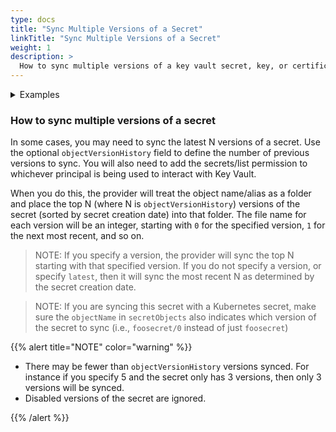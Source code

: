 ```yaml
---
type: docs
title: "Sync Multiple Versions of a Secret"
linkTitle: "Sync Multiple Versions of a Secret"
weight: 1
description: >
  How to sync multiple versions of a key vault secret, key, or certificate
---
```


<details>
<summary>Examples</summary>

- `SecretProviderClass`

```yaml
apiVersion: secrets-store.csi.x-k8s.io/v1
kind: SecretProviderClass
metadata:
  name: azure-sync
spec:
  provider: azure
  parameters:
    usePodIdentity: "true"                      
    keyvaultName: "$KEYVAULT_NAME"               # the name of the KeyVault
    objects: |
      array:
        - |
          objectName: $SECRET_NAME
          objectType: secret                     # object types: secret, key or cert
          objectAlias: secretalias
          objectVersion: $SECRET_VERSION         # [OPTIONAL] object versions, default to latest if empty
          objectVersionHistory: 5                # The number of versions to sync (including the specified version)
        - |
          objectName: $KEY_NAME
          objectType: key
          objectVersion: $KEY_VERSION
          objectVersionHistory: 5                # The number of versions to sync (including the specified version)
    tenantID: "tid"                              # the tenant ID of the KeyVault
```

- `Pod` yaml

```yaml
kind: Pod
apiVersion: v1
metadata:
  name: busybox-secrets-store-inline
spec:
  containers:
    - name: busybox
      image: k8s.gcr.io/e2e-test-images/busybox:1.29
      command:
        - "/bin/sleep"
        - "10000"
  volumes:
    - name: secrets-store01-inline
      csi:
        driver: secrets-store.csi.k8s.io
        readOnly: true
        volumeAttributes:
          secretProviderClass: "azure-sync"
```

</details>

### How to sync multiple versions of a secret

In some cases, you may need to sync the latest N versions of a secret. Use the optional `objectVersionHistory` field to define the number of previous versions to sync. You will also need to add the secrets/list permission to whichever principal is being used to interact with Key Vault.

When you do this, the provider will treat the object name/alias as a folder and place the top N (where N is `objectVersionHistory`) versions of the secret (sorted by secret creation date) into that folder. The file name for each version will be an integer, starting with `0` for the specified version, `1` for the next most recent, and so on.

> NOTE: If you specify a version, the provider will sync the top N starting with that specified version. If you do not specify a version, or specify `latest`, then it will sync the most recent N as determined by the secret creation date.

> NOTE: If you are syncing this secret with a Kubernetes secret, make sure the `objectName` in `secretObjects` also indicates which version of the secret to sync (i.e., `foosecret/0` instead of just `foosecret`)

{{% alert title="NOTE" color="warning" %}}

- There may be fewer than `objectVersionHistory` versions synced. For instance if you specify 5 and the secret only has 3 versions, then only 3 versions will be synced.
- Disabled versions of the secret are ignored. 

{{% /alert %}}
